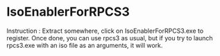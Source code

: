 # IsoEnablerForRPCS3

Instruction : 
Extract somewhere, click on IsoEnablerForRPCS3.exe to register.
Once done, you can use rpcs3 as usual, but if you try to launch rpcs3.exe with an iso file as an arguments, it will work.
